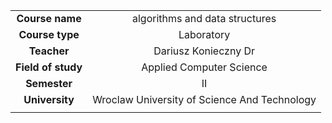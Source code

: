 |||
| :-----------:  |   :-------------------------:      | 
| **Course name**   | algorithms and data structures  |
| **Course type**   | Laboratory                      | 
| **Teacher**        | Dariusz Konieczny Dr           | 
| **Field of study** | Applied Computer Science       | 
| **Semester**       | II                             | 
| **University**     | Wroclaw University of Science And Technology| 
|||

